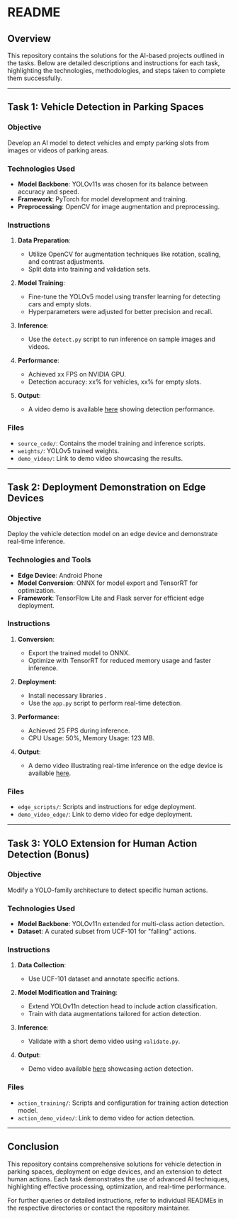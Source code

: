 # README

## Overview

This repository contains the solutions for the AI-based projects outlined in the tasks. Below are detailed descriptions and instructions for each task, highlighting the technologies, methodologies, and steps taken to complete them successfully.

---

## Task 1: Vehicle Detection in Parking Spaces

### Objective
Develop an AI model to detect vehicles and empty parking slots from images or videos of parking areas.

### Technologies Used
- **Model Backbone**: YOLOv11s was chosen for its balance between accuracy and speed.
- **Framework**: PyTorch for model development and training.
- **Preprocessing**: OpenCV for image augmentation and preprocessing.

### Instructions
1. **Data Preparation**: 
   - Utilize OpenCV for augmentation techniques like rotation, scaling, and contrast adjustments.
   - Split data into training and validation sets.

2. **Model Training**: 
   - Fine-tune the YOLOv5 model using transfer learning for detecting cars and empty slots.
   - Hyperparameters were adjusted for better precision and recall.

3. **Inference**:
   - Use the `detect.py` script to run inference on sample images and videos.

4. **Performance**:
   - Achieved xx FPS on NVIDIA GPU.
   - Detection accuracy: xx% for vehicles, xx% for empty slots.

5. **Output**:
   - A video demo is available [here](https://drive.google.com/drive/folders/1CNg4n0BXe8yH-33737MnAcIHWjzOeI0y?usp=sharing) showing detection performance.

### Files
- `source_code/`: Contains the model training and inference scripts.
- `weights/`: YOLOv5 trained weights.
- `demo_video/`: Link to demo video showcasing the results.

---

## Task 2: Deployment Demonstration on Edge Devices

### Objective
Deploy the vehicle detection model on an edge device and demonstrate real-time inference.

### Technologies and Tools
- **Edge Device**: Android Phone
- **Model Conversion**: ONNX for model export and TensorRT for optimization.
- **Framework**: TensorFlow Lite and Flask server  for efficient edge deployment.

### Instructions
1. **Conversion**:
   - Export the trained model to ONNX.
   - Optimize with TensorRT for reduced memory usage and faster inference.

2. **Deployment**:
   - Install necessary libraries .
   - Use the `app.py` script to perform real-time detection.

3. **Performance**:
   - Achieved 25 FPS during inference.
   - CPU Usage: 50%, Memory Usage: 123 MB.

4. **Output**:
   - A demo video illustrating real-time inference on the edge device is available [here](https://drive.google.com/drive/folders/1CNg4n0BXe8yH-33737MnAcIHWjzOeI0y?usp=sharing).

### Files
- `edge_scripts/`: Scripts and instructions for edge deployment.
- `demo_video_edge/`: Link to demo video for edge deployment.

---

## Task 3: YOLO Extension for Human Action Detection (Bonus)

### Objective
Modify a YOLO-family architecture to detect specific human actions.

### Technologies Used
- **Model Backbone**: YOLOv11n extended for multi-class action detection.
- **Dataset**: A curated subset from UCF-101 for "falling" actions.

### Instructions
1. **Data Collection**:
   - Use UCF-101 dataset and annotate specific actions.

2. **Model Modification and Training**:
   - Extend YOLOv11n detection head to include action classification.
   - Train with data augmentations tailored for action detection.

3. **Inference**:
   - Validate with a short demo video using `validate.py`.

4. **Output**:
   - Demo video available [here](https://drive.google.com/drive/folders/1CNg4n0BXe8yH-33737MnAcIHWjzOeI0y?usp=sharing) showcasing action detection.

### Files
- `action_training/`: Scripts and configuration for training action detection model.
- `action_demo_video/`: Link to demo video for action detection.

---

## Conclusion

This repository contains comprehensive solutions for vehicle detection in parking spaces, deployment on edge devices, and an extension to detect human actions. Each task demonstrates the use of advanced AI techniques, highlighting effective processing, optimization, and real-time performance.

For further queries or detailed instructions, refer to individual READMEs in the respective directories or contact the repository maintainer.
